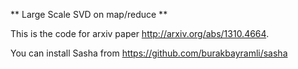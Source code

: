 ** Large Scale SVD on map/reduce **

This is the code for arxiv paper http://arxiv.org/abs/1310.4664.

You can install Sasha from https://github.com/burakbayramli/sasha


